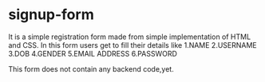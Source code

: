 # signup-form
It is a simple registration form made from simple implementation of HTML and CSS.
In this form users get to fill their details like
1.NAME
2.USERNAME
3.DOB
4.GENDER
5.EMAIL ADDRESS
6.PASSWORD

This form does not contain any backend code,yet. 

